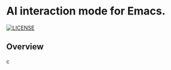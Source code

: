 # AI interaction mode for Emacs.

[![LICENSE](https://img.shields.io/github/license/ia-mode/ai-mode)](https://github.com/ai-mode/ai-mode/blob/master/LICENSE)


##  Overview
c
